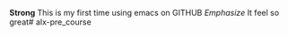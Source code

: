**Strong** This is my first time using emacs on GITHUB
*Emphasize* It feel so great# alx-pre_course
